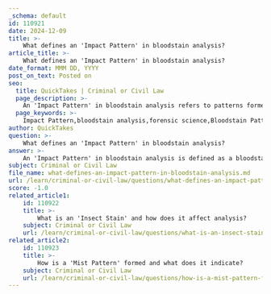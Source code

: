 ```yaml
---
_schema: default
id: 110921
date: 2024-12-09
title: >-
    What defines an 'Impact Pattern' in bloodstain analysis?
article_title: >-
    What defines an 'Impact Pattern' in bloodstain analysis?
date_format: MMM DD, YYYY
post_on_text: Posted on
seo:
  title: QuickTakes | Criminal or Civil Law
  page_description: >-
    An 'Impact Pattern' in bloodstain analysis refers to patterns formed when an object strikes liquid blood, characterized by distinct shapes that aid forensic analysts in reconstructing crime events.
  page_keywords: >-
    Impact Pattern,bloodstain analysis,forensic science,Bloodstain Pattern Analysis,OSAC,crime scene investigation,forensic literature,bloodshed,stain characteristics,violent crimes
author: QuickTakes
question: >-
    What defines an 'Impact Pattern' in bloodstain analysis?
answer: >-
    An 'Impact Pattern' in bloodstain analysis is defined as a bloodstain pattern that results from an object striking liquid blood. This definition is supported by guidelines from the Organization of Scientific Area Committees (OSAC) and is further elaborated in forensic literature, such as "Bloodstain Pattern Analysis, Third Edition." \n\nCharacteristics of an impact pattern include the shape of the stains, where the minor axis of the stain is narrower than the major axis. This distinctive shape can help forensic analysts determine the nature of the impact and the circumstances surrounding the bloodshed.\n\nImpact patterns are crucial in bloodstain pattern analysis (BPA), which is a forensic discipline that examines the physical aspects of bloodstains to reconstruct the events of a crime. Understanding the characteristics of impact patterns allows investigators to draw conclusions about the actions that led to the bloodshed, thereby providing valuable insights into the sequence of events during violent crimes.
subject: Criminal or Civil Law
file_name: what-defines-an-impact-pattern-in-bloodstain-analysis.md
url: /learn/criminal-or-civil-law/questions/what-defines-an-impact-pattern-in-bloodstain-analysis
score: -1.0
related_article1:
    id: 110922
    title: >-
        What is an 'Insect Stain' and how does it affect analysis?
    subject: Criminal or Civil Law
    url: /learn/criminal-or-civil-law/questions/what-is-an-insect-stain-and-how-does-it-affect-analysis
related_article2:
    id: 110923
    title: >-
        How is a 'Mist Pattern' formed and what does it indicate?
    subject: Criminal or Civil Law
    url: /learn/criminal-or-civil-law/questions/how-is-a-mist-pattern-formed-and-what-does-it-indicate
---
```


&nbsp;